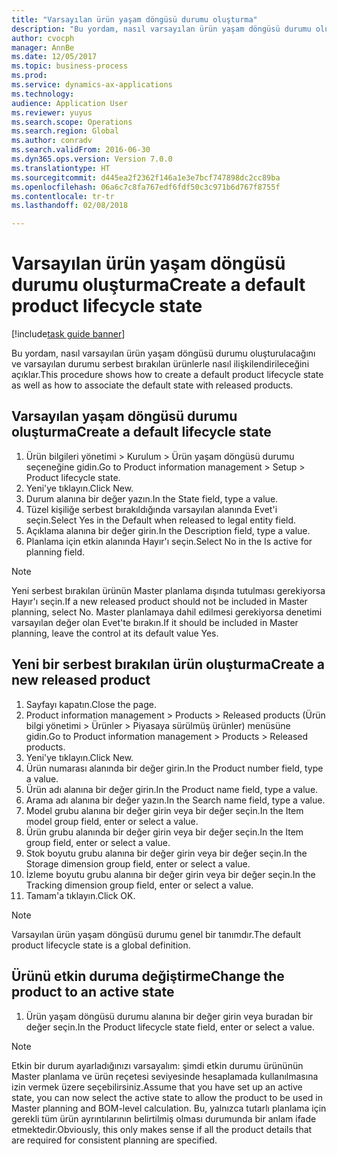 ```yaml
--- 
title: "Varsayılan ürün yaşam döngüsü durumu oluşturma"
description: "Bu yordam, nasıl varsayılan ürün yaşam döngüsü durumu oluşturulacağını ve varsayılan durumu serbest bırakılan ürünlerle nasıl ilişkilendirileceğini açıklar."
author: cvocph
manager: AnnBe
ms.date: 12/05/2017
ms.topic: business-process
ms.prod: 
ms.service: dynamics-ax-applications
ms.technology: 
audience: Application User
ms.reviewer: yuyus
ms.search.scope: Operations
ms.search.region: Global
ms.author: conradv
ms.search.validFrom: 2016-06-30
ms.dyn365.ops.version: Version 7.0.0
ms.translationtype: HT
ms.sourcegitcommit: d445ea2f2362f146a1e3e7bcf747898dc2cc89ba
ms.openlocfilehash: 06a6c7c8fa767edf6fdf50c3c971b6d767f8755f
ms.contentlocale: tr-tr
ms.lasthandoff: 02/08/2018

---
```

# <a name="create-a-default-product-lifecycle-state"></a><span data-ttu-id="eff28-103">Varsayılan ürün yaşam döngüsü durumu oluşturma</span><span class="sxs-lookup"><span data-stu-id="eff28-103">Create a default product lifecycle state</span></span>

[!include[task guide banner](../../includes/task-guide-banner.md)]

<span data-ttu-id="eff28-104">Bu yordam, nasıl varsayılan ürün yaşam döngüsü durumu oluşturulacağını ve varsayılan durumu serbest bırakılan ürünlerle nasıl ilişkilendirileceğini açıklar.</span><span class="sxs-lookup"><span data-stu-id="eff28-104">This procedure shows how to create a default product lifecycle state as well as how to associate the default state with released products.</span></span>


## <a name="create-a-default-lifecycle-state"></a><span data-ttu-id="eff28-105">Varsayılan yaşam döngüsü durumu oluşturma</span><span class="sxs-lookup"><span data-stu-id="eff28-105">Create a default lifecycle state</span></span>
1. <span data-ttu-id="eff28-106">Ürün bilgileri yönetimi > Kurulum > Ürün yaşam döngüsü durumu seçeneğine gidin.</span><span class="sxs-lookup"><span data-stu-id="eff28-106">Go to Product information management > Setup > Product lifecycle state.</span></span>
2. <span data-ttu-id="eff28-107">Yeni'ye tıklayın.</span><span class="sxs-lookup"><span data-stu-id="eff28-107">Click New.</span></span>
3. <span data-ttu-id="eff28-108">Durum alanına bir değer yazın.</span><span class="sxs-lookup"><span data-stu-id="eff28-108">In the State field, type a value.</span></span>
4. <span data-ttu-id="eff28-109">Tüzel kişiliğe serbest bırakıldığında varsayılan alanında Evet'i seçin.</span><span class="sxs-lookup"><span data-stu-id="eff28-109">Select Yes in the Default when released to legal entity field.</span></span>
5. <span data-ttu-id="eff28-110">Açıklama alanına bir değer girin.</span><span class="sxs-lookup"><span data-stu-id="eff28-110">In the Description field, type a value.</span></span>
6. <span data-ttu-id="eff28-111">Planlama için etkin alanında Hayır'ı seçin.</span><span class="sxs-lookup"><span data-stu-id="eff28-111">Select No in the Is active for planning field.</span></span>

> [!NOTE]
> <span data-ttu-id="eff28-112">Yeni serbest bırakılan ürünün Master planlama dışında tutulması gerekiyorsa Hayır'ı seçin.</span><span class="sxs-lookup"><span data-stu-id="eff28-112">If a new released product should not be included in Master planning, select No.</span></span> <span data-ttu-id="eff28-113">Master planlamaya dahil edilmesi gerekiyorsa denetimi varsayılan değer olan Evet'te bırakın.</span><span class="sxs-lookup"><span data-stu-id="eff28-113">If it should be included in Master planning, leave the control at its default value Yes.</span></span>  

## <a name="create-a-new-released-product"></a><span data-ttu-id="eff28-114">Yeni bir serbest bırakılan ürün oluşturma</span><span class="sxs-lookup"><span data-stu-id="eff28-114">Create a new released product</span></span>
1. <span data-ttu-id="eff28-115">Sayfayı kapatın.</span><span class="sxs-lookup"><span data-stu-id="eff28-115">Close the page.</span></span>
2. <span data-ttu-id="eff28-116">Product information management > Products > Released products (Ürün bilgi yönetimi > Ürünler > Piyasaya sürülmüş ürünler) menüsüne gidin.</span><span class="sxs-lookup"><span data-stu-id="eff28-116">Go to Product information management > Products > Released products.</span></span>
3. <span data-ttu-id="eff28-117">Yeni'ye tıklayın.</span><span class="sxs-lookup"><span data-stu-id="eff28-117">Click New.</span></span>
4. <span data-ttu-id="eff28-118">Ürün numarası alanında bir değer girin.</span><span class="sxs-lookup"><span data-stu-id="eff28-118">In the Product number field, type a value.</span></span>
5. <span data-ttu-id="eff28-119">Ürün adı alanına bir değer girin.</span><span class="sxs-lookup"><span data-stu-id="eff28-119">In the Product name field, type a value.</span></span>
6. <span data-ttu-id="eff28-120">Arama adı alanına bir değer yazın.</span><span class="sxs-lookup"><span data-stu-id="eff28-120">In the Search name field, type a value.</span></span>
7. <span data-ttu-id="eff28-121">Model grubu alanına bir değer girin veya bir değer seçin.</span><span class="sxs-lookup"><span data-stu-id="eff28-121">In the Item model group field, enter or select a value.</span></span>
8. <span data-ttu-id="eff28-122">Ürün grubu alanında bir değer girin veya bir değer seçin.</span><span class="sxs-lookup"><span data-stu-id="eff28-122">In the Item group field, enter or select a value.</span></span>
9. <span data-ttu-id="eff28-123">Stok boyutu grubu alanına bir değer girin veya bir değer seçin.</span><span class="sxs-lookup"><span data-stu-id="eff28-123">In the Storage dimension group field, enter or select a value.</span></span>
10. <span data-ttu-id="eff28-124">İzleme boyutu grubu alanına bir değer girin veya bir değer seçin.</span><span class="sxs-lookup"><span data-stu-id="eff28-124">In the Tracking dimension group field, enter or select a value.</span></span>
11. <span data-ttu-id="eff28-125">Tamam'a tıklayın.</span><span class="sxs-lookup"><span data-stu-id="eff28-125">Click OK.</span></span>

> [!NOTE]
> <span data-ttu-id="eff28-126">Varsayılan ürün yaşam döngüsü durumu genel bir tanımdır.</span><span class="sxs-lookup"><span data-stu-id="eff28-126">The default product lifecycle state is a global definition.</span></span>  

## <a name="change-the-product-to-an-active-state"></a><span data-ttu-id="eff28-127">Ürünü etkin duruma değiştirme</span><span class="sxs-lookup"><span data-stu-id="eff28-127">Change the product to an active state</span></span>
1. <span data-ttu-id="eff28-128">Ürün yaşam döngüsü durumu alanına bir değer girin veya buradan bir değer seçin.</span><span class="sxs-lookup"><span data-stu-id="eff28-128">In the Product lifecycle state field, enter or select a value.</span></span>

> [!NOTE]
> <span data-ttu-id="eff28-129">Etkin bir durum ayarladığınızı varsayalım: şimdi etkin durumu ürününün Master planlama ve ürün reçetesi seviyesinde hesaplamada kullanılmasına izin vermek üzere seçebilirsiniz.</span><span class="sxs-lookup"><span data-stu-id="eff28-129">Assume that you have set up an active state, you can now select the active state to allow the product to be used in Master planning and BOM-level calculation.</span></span> <span data-ttu-id="eff28-130">Bu, yalnızca tutarlı planlama için gerekli tüm ürün ayrıntılarının belirtilmiş olması durumunda bir anlam ifade etmektedir.</span><span class="sxs-lookup"><span data-stu-id="eff28-130">Obviously, this only makes sense if all the product details that are required for consistent planning are specified.</span></span>  


